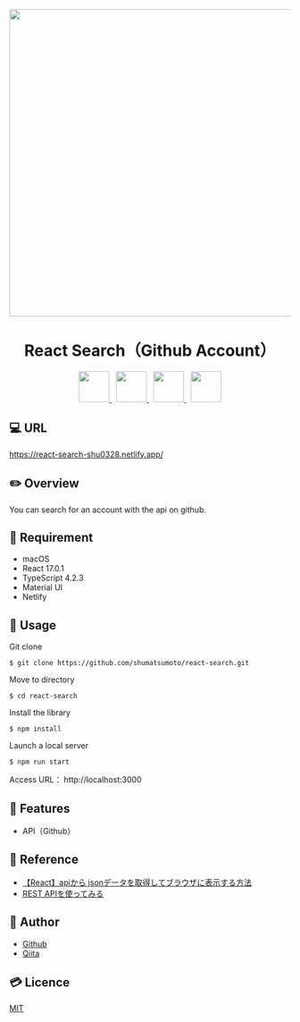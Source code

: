 <div align="center">
  <img src="https://user-images.githubusercontent.com/11171872/118202199-65bd5b00-b494-11eb-84c9-0c1e81319a54.gif" width="550">
</div>

<h1 align="center">React Search（Github Account）</h1>

<div align="center">
  <a href="https://reactjs.org/">
    <img src="https://user-images.githubusercontent.com/11171872/113251146-b6ba2b00-92fc-11eb-847a-fc58d7f87239.png" height="55">
  </a>&nbsp;
  <a href="https://www.typescriptlang.org/">
    <img src="https://user-images.githubusercontent.com/11171872/113466643-6071f700-9478-11eb-9c13-52c84abd80c7.png" height="55">
  </a>&nbsp;
  <a href="https://www.netlify.com/">
    <img src="https://user-images.githubusercontent.com/11171872/113250304-3810be00-92fb-11eb-8ec9-e4cadef6664a.png" height="55">
  </a>&nbsp;
  <a href="https://material-ui.com/">
    <img src="https://user-images.githubusercontent.com/11171872/113247805-b159e200-92f6-11eb-86c9-c11d4c5600e7.png" height="55">
  </a>
</div>

## :computer: URL

https://react-search-shu0328.netlify.app/

## :pencil2: Overview

You can search for an account with the api on github.

## :hammer: Requirement

- macOS
- React 17.0.1
- TypeScript 4.2.3
- Material UI
- Netlify

## :pushpin: Usage

Git clone
```
$ git clone https://github.com/shumatsumoto/react-search.git
```
Move to directory
```
$ cd react-search
```
Install the library
```
$ npm install
```
Launch a local server
```
$ npm run start
```
Access URL： 
http://localhost:3000

## :railway_car: Features

- API（Github）

## :green_book: Reference

- [【React】apiから jsonデータを取得してブラウザに表示する方法](https://qiita.com/bstyle6130/items/5e009182ab18266dcb08)
- [REST APIを使ってみる](https://docs.github.com/ja/rest/guides/getting-started-with-the-rest-api)

## :hatching_chick: Author

- [Github](https://github.com/shumatsumoto)
- [Qiita](https://qiita.com/ShuMatsumoto)

## :credit_card: Licence

[MIT](https://......)
